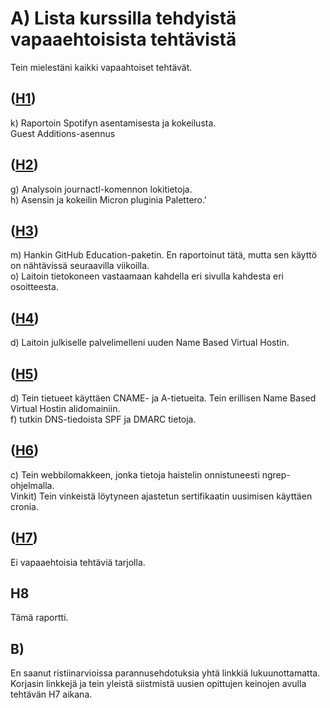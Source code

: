 # A)  Lista kurssilla tehdyistä vapaaehtoisista tehtävistä

Tein mielestäni kaikki vapaahtoiset tehtävät.

## ([H1](https://github.com/zam-1/linux-course/blob/main/H1/h1-oma-linux.md))

k) Raportoin Spotifyn asentamisesta ja kokeilusta.  
Guest Additions-asennus

## ([H2](https://github.com/zam-1/linux-course/blob/main/H2/h2-komentaja-pingviini.md))

g) Analysoin journactl-komennon lokitietoja.  
h) Asensin ja kokeilin Micron pluginia Palettero.'

## ([H3](https://github.com/zam-1/linux-course/blob/main/H3/h3-Hello-Web-Server.md))

m) Hankin GitHub Education-paketin. En raportoinut tätä, mutta sen käyttö on nähtävissä seuraavilla viikoilla.  
o) Laitoin tietokoneen vastaamaan kahdella eri sivulla kahdesta eri osoitteesta.

## ([H4](https://github.com/zam-1/linux-course/blob/main/H4/h4-Maailma-kuulee.md))

d) Laitoin julkiselle palvelimelleni uuden Name Based Virtual Hostin.

## ([H5](https://github.com/zam-1/linux-course/blob/main/H5/h5-Nimekas.md))

d) Tein tietueet käyttäen CNAME- ja A-tietueita. Tein erillisen Name Based Virtual Hostin alidomainiin.  
f) tutkin DNS-tiedoista SPF ja DMARC tietoja.

## ([H6](https://github.com/zam-1/linux-course/blob/main/H6/h6-salataampa.md))

c) Tein webbilomakkeen, jonka tietoja haistelin onnistuneesti ngrep-ohjelmalla.  
Vinkit) Tein vinkeistä löytyneen ajastetun sertifikaatin uusimisen käyttäen cronia.

## ([H7](https://github.com/zam-1/linux-course/blob/main/H7/h7-Maalisuora.md))

Ei vapaaehtoisia tehtäviä tarjolla.

## H8

Tämä raportti.

## B)

En saanut ristiinarvioissa parannusehdotuksia yhtä linkkiä lukuunottamatta. Korjasin linkkejä ja tein yleistä siistmistä uusien opittujen keinojen avulla tehtävän H7 aikana.






